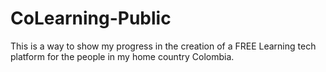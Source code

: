 # CoLearning-Public
This is a way to show my progress in the creation of a FREE Learning tech platform for the people in my home country Colombia.
